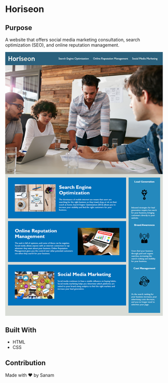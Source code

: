 # Horiseon

## Purpose
A website that offers social media marketing consultation, search optimization (SEO), and online reputation management. 

![screenshot of Horiseon's homepage](./Develop/assets/images/horiseon-homepage.png)

## Built With
* HTML
* CSS

## Contribution
Made with ❤️️ by Sanam
